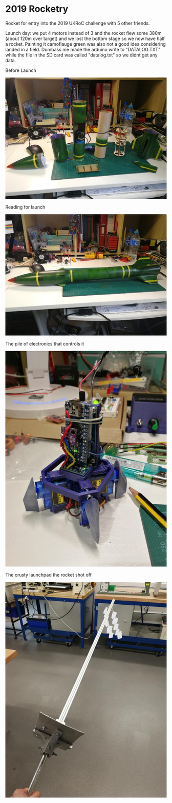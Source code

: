 # 2019 Rocketry

Rocket for entry into the 2019 UKRoC challenge with 5 other friends. 

Launch day: we put 4 motors instead of 3 and the rocket flew some 380m (about 120m over target) and we lost the bottom stage so we now have half a rocket. Painting it camoflauge green was also not a good idea considering landed in a field.
Dumbass me made the arduino write to "DATALOG.TXT" while the file in the SD card was called "datalog.txt" so we didnt get any data.

Before Launch

![Rocket in pieces](https://github.com/NL-AE/2019-Rocketry/blob/master/Media/IMG_20190430_171832.jpg)


Reading for launch

![Rocket togeter](https://github.com/NL-AE/2019-Rocketry/blob/master/Media/IMG_20190430_172400.jpg)


The pile of electronics that controls it

![Arduino pile](https://github.com/NL-AE/2019-Rocketry/blob/master/Media/IMG_20190315_201525.jpg)


The crusty launchpad the rocket shot off

![Launchpad](https://github.com/NL-AE/2019-Rocketry/blob/master/Media/IMG_20190508_173502.png)
